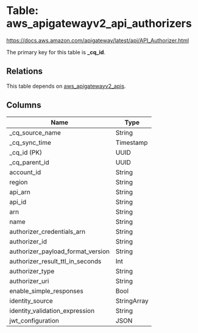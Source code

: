 # Table: aws_apigatewayv2_api_authorizers

https://docs.aws.amazon.com/apigateway/latest/api/API_Authorizer.html

The primary key for this table is **_cq_id**.

## Relations

This table depends on [aws_apigatewayv2_apis](aws_apigatewayv2_apis.md).

## Columns

| Name          | Type          |
| ------------- | ------------- |
|_cq_source_name|String|
|_cq_sync_time|Timestamp|
|_cq_id (PK)|UUID|
|_cq_parent_id|UUID|
|account_id|String|
|region|String|
|api_arn|String|
|api_id|String|
|arn|String|
|name|String|
|authorizer_credentials_arn|String|
|authorizer_id|String|
|authorizer_payload_format_version|String|
|authorizer_result_ttl_in_seconds|Int|
|authorizer_type|String|
|authorizer_uri|String|
|enable_simple_responses|Bool|
|identity_source|StringArray|
|identity_validation_expression|String|
|jwt_configuration|JSON|